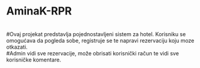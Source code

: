 # AminaK-RPR
<br>
#Ovaj projekat predstavlja pojednostavljeni sistem za hotel. Korisniku se omogućava da pogleda sobe, registruje se te napravi rezervaciju koju moze otkazati.
<br>
#Admin vidi sve rezervacije, može obrisati korisnički račun te vidi sve korisničke komentare.
